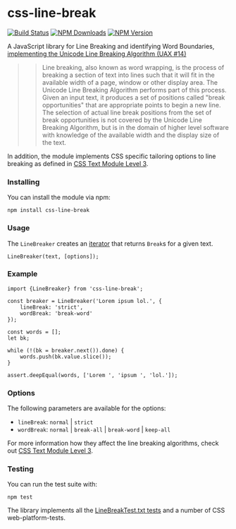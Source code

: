 css-line-break
==============

[![Build Status](https://travis-ci.org/niklasvh/css-line-break.svg)](https://travis-ci.org/niklasvh/css-line-break)
[![NPM Downloads](https://img.shields.io/npm/dm/css-line-break.svg)](https://www.npmjs.org/package/css-line-break)
[![NPM Version](https://img.shields.io/npm/v/css-line-break.svg)](https://www.npmjs.org/package/css-line-break)

A JavaScript library for Line Breaking and identifying Word Boundaries, 
[implementing the Unicode Line Breaking Algorithm (UAX #14)](http://unicode.org/reports/tr14/)  

>> Line breaking, also known as word wrapping, is the process of breaking a section of text into 
lines such that it will fit in the available width of a page, window or other display area. 
The Unicode Line Breaking Algorithm performs part of this process. Given an input text, 
it produces a set of positions called "break opportunities" that are appropriate points to 
begin a new line. The selection of actual line break positions from the set of break opportunities 
is not covered by the Unicode Line Breaking Algorithm, but is in the domain of higher level 
software with knowledge of the available width and the display size of the text.

In addition, the module implements CSS specific tailoring options to line breaking as 
defined in [CSS Text Module Level 3](https://www.w3.org/TR/css-text-3/#line-breaking).

### Installing
You can install the module via npm:

    npm install css-line-break
  
### Usage
The `LineBreaker` creates an [iterator](https://developer.mozilla.org/en-US/docs/Web/JavaScript/Guide/Iterators_and_Generators) that returns `Break`s for a given text.

    LineBreaker(text, [options]);
    
### Example
    import {LineBreaker} from 'css-line-break';
    
    const breaker = LineBreaker('Lorem ipsum lol.', {
        lineBreak: 'strict',
        wordBreak: 'break-word'
    });

    const words = [];
    let bk;

    while (!(bk = breaker.next()).done) {
        words.push(bk.value.slice());
    }

    assert.deepEqual(words, ['Lorem ', 'ipsum ', 'lol.']);
    
### Options
The following parameters are available for the options:

 - `lineBreak`: `normal` | `strict`
 - `wordBreak`: `normal` | `break-all` | `break-word` | `keep-all`
 
For more information how they affect the line breaking algorithms, 
check out [CSS Text Module Level 3](https://www.w3.org/TR/css-text-3/#line-breaking).

### Testing
You can run the test suite with:

    npm test

The library implements all the [LineBreakTest.txt tests](http://www.unicode.org/Public/10.0.0/ucd/auxiliary/LineBreakTest.txt) 
 and a number of CSS web-platform-tests.